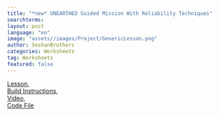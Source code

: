 ```yaml
---
title: "*new* UNEARTHED Guided Mission With Reliability Techniques"
searchterms:
layout: post
language: "en"
image: "assets//images/Project/GenericLesson.png"
author: SeshanBrothers
categories: Worksheets
tag: Worksheets
featured: false
---
```

<a href="https://docs.google.com/presentation/d/1zqlyNkzhkv4MpWLf-XCuEVmfXXKE8xYHaoQQNjwuhzM/edit?usp=sharing">Lesson</a>,<br>
<a href="/translations/en-us/Worksheets/2025UnearthedPassiveAttachment.pdf">Build Instructions</a>,<br>
<a href="https://youtu.be/OLNFONnTlNU?si=heSZ1BHQ_WMli3xj">Video</a>,<br>
<a href="/translations/en-us/Worksheets/2025GuidedMissionUNEARTHED.llsp3">Code File</a>
